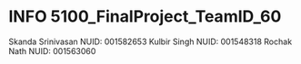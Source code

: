 # INFO 5100_FinalProject_TeamID_60 
Skanda Srinivasan NUID: 001582653
Kulbir Singh NUID: 001548318
Rochak Nath  NUID: 001563060


